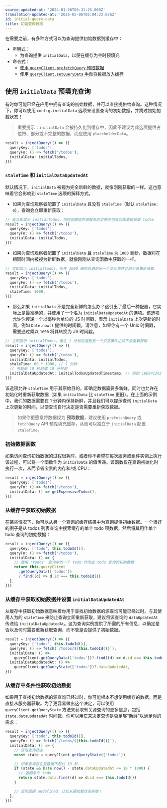 ```yaml
---
source-updated-at: '2024-01-26T03:31:25.000Z'
translation-updated-at: '2025-05-06T05:04:23.076Z'
id: initial-query-data
title: 初始查询数据
---
```


在需要之前，有多种方式可以为查询提供初始数据到缓存中：

- 声明式：
  - 为查询提供 `initialData`，以便在缓存为空时预填充
- 命令式：
  - [使用 `queryClient.prefetchQuery` 预取数据](./prefetching.md)
  - [使用 `queryClient.setQueryData` 手动将数据放入缓存](./prefetching.md)

## 使用 `initialData` 预填充查询

有时你可能已经在应用中拥有查询的初始数据，并可以直接提供给查询。这种情况下，你可以使用 `config.initialData` 选项来设置查询的初始数据，并跳过初始加载状态！

> 重要提示：`initialData` 会被持久化到缓存中，因此不建议为此选项提供占位符、部分或不完整的数据，而应使用 `placeholderData`。

```ts
result = injectQuery(() => ({
  queryKey: ['todos'],
  queryFn: () => fetch('/todos'),
  initialData: initialTodos,
}))
```

### `staleTime` 和 `initialDataUpdatedAt`

默认情况下，`initialData` 被视为完全新鲜的数据，就像刚刚获取的一样。这也意味着它会影响到 `staleTime` 选项的解释方式。

- 如果为查询观察者配置了 `initialData` 且没有 `staleTime`（默认 `staleTime: 0`），查询会立即重新获取：

```ts
// 会立即显示 initialTodos，但在创建组件或服务的实例时也会立即重新获取 todos
result = injectQuery(() => ({
  queryKey: ['todos'],
  queryFn: () => fetch('/todos'),
  initialData: initialTodos,
}))
```

- 如果为查询观察者配置了 `initialData` 且 `staleTime` 为 `1000` 毫秒，数据将在相同时间内被视为新鲜数据，就像刚刚从查询函数中获取的一样。

```ts
// 立即显示 initialTodos，但在 1000 毫秒后遇到另一个交互事件之前不会重新获取
result = injectQuery(() => ({
  queryKey: ['todos'],
  queryFn: () => fetch('/todos'),
  initialData: initialTodos,
  staleTime: 1000,
}))
```

- 那么如果 `initialData` 不是完全新鲜的怎么办？这引出了最后一种配置，它实际上是最准确的，并使用了一个名为 `initialDataUpdatedAt` 的选项。该选项允许你传递一个以毫秒为单位的 JS 时间戳，表示 `initialData` 上次更新的时间，例如 `Date.now()` 提供的时间戳。请注意，如果你有一个 Unix 时间戳，需要通过乘以 `1000` 将其转换为 JS 时间戳。

```ts
// 立即显示 initialTodos，但在 1 分钟后遇到另一个交互事件之前不会重新获取
result = injectQuery(() => ({
  queryKey: ['todos'],
  queryFn: () => fetch('/todos'),
  initialData: initialTodos,
  staleTime: 60 * 1000, // 1 分钟
  // 可能是 10 秒前或 10 分钟前
  initialDataUpdatedAt: initialTodosUpdatedTimestamp, // 例如 1608412420052
}))
```

该选项允许 `staleTime` 用于其原始目的，即确定数据需要多新鲜，同时也允许在初始化时重新获取数据（如果 `initialData` 比 `staleTime` 更旧）。在上面的示例中，我们的数据需要在 1 分钟内保持新鲜，并且我们可以提示查询 `initialData` 上次更新的时间，以便查询自行决定是否需要重新获取数据。

> 如果你更愿意将数据视为 **预取数据**，建议使用 `prefetchQuery` 或 `fetchQuery` API 预先填充缓存，从而可以独立于 `initialData` 配置 `staleTime`。

### 初始数据函数

如果访问查询初始数据的过程很耗时，或者你不希望在每次服务或组件实例上执行该过程，可以将一个函数作为 `initialData` 的值传递。该函数仅在查询初始化时执行一次，从而节省宝贵的内存和/或 CPU：

```ts
result = injectQuery(() => ({
  queryKey: ['todos'],
  queryFn: () => fetch('/todos'),
  initialData: () => getExpensiveTodos(),
}))
```

### 从缓存中获取初始数据

在某些情况下，你可以从另一个查询的缓存结果中为查询提供初始数据。一个很好的例子是从 todos 列表查询中搜索缓存的单个 todo 项数据，然后将其用作单个 todo 查询的初始数据：

```ts
result = injectQuery(() => ({
  queryKey: ['todo', this.todoId()],
  queryFn: () => fetch('/todos'),
  initialData: () => {
    // 使用 'todos' 查询中的一个 todo 作为此 todo 查询的初始数据
    return this.queryClient
      .getQueryData(['todos'])
      ?.find((d) => d.id === this.todoId())
  },
}))
```

### 从缓存中获取初始数据并设置 `initialDataUpdatedAt`

从缓存中获取初始数据意味着你用于查找初始数据的源查询可能已经过时。与其使用人为的 `staleTime` 来防止查询立即重新获取，建议将源查询的 `dataUpdatedAt` 传递给 `initialDataUpdatedAt`。这为查询实例提供了所需的所有信息，以确定是否以及何时需要重新获取查询，而不管是否提供了初始数据。

```ts
result = injectQuery(() => ({
  queryKey: ['todos', this.todoId()],
  queryFn: () => fetch(`/todos/${this.todoId()}`),
  initialData: () =>
    queryClient.getQueryData(['todos'])?.find((d) => d.id === this.todoId()),
  initialDataUpdatedAt: () =>
    queryClient.getQueryState(['todos'])?.dataUpdatedAt,
}))
```

### 从缓存中条件性获取初始数据

如果用于查找初始数据的源查询已经过时，你可能根本不想使用缓存的数据，而是直接从服务器获取。为了更容易做出这个决定，可以使用 `queryClient.getQueryState` 方法来获取有关源查询的更多信息，包括 `state.dataUpdatedAt` 时间戳，你可以用它来决定查询是否足够“新鲜”以满足你的需求：

```ts
result = injectQuery(() => ({
  queryKey: ['todo', this.todoId()],
  queryFn: () => fetch(`/todos/${this.todoId()}`),
  initialData: () => {
    // 获取查询状态
    const state = queryClient.getQueryState(['todos'])

    // 如果查询存在且数据不超过 10 秒...
    if (state && Date.now() - state.dataUpdatedAt <= 10 * 1000) {
      // 返回单个 todo
      return state.data.find((d) => d.id === this.todoId())
    }

    // 否则返回 undefined，让它从硬加载状态获取！
  },
}))
```
